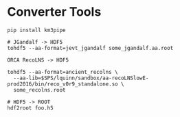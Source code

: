 # Converter Tools

```shell
pip install km3pipe
```

```shell
# JGandalf -> HDF5
tohdf5 --aa-format=jevt_jgandalf some_jgandalf.aa.root
```

```shell
ORCA RecoLNS -> HDF5

tohdf5 --aa-format=ancient_recolns \
  --aa-lib=$SPS/lquinn/sandbox/aa-recoLNSlowE-prod2016/bin/reco_v0r9_standalone.so \
  some_recolns.root
```

```shell
# HDF5 -> ROOT
hdf2root foo.h5
```
